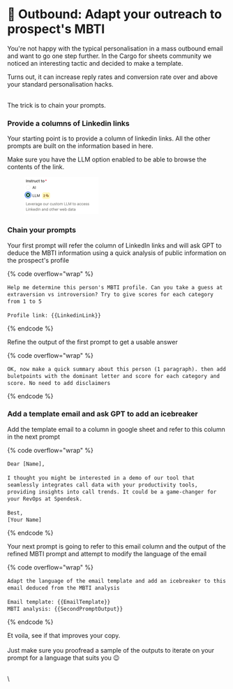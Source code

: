 # 🏹 Outbound: Adapt your outreach to prospect's MBTI

You're not happy with the typical personalisation in a mass outbound email and want to go one step further. In the Cargo for sheets community we noticed an interesting tactic and decided to make a template.

Turns out, it can increase reply rates and conversion rate over and above your standard personalisation hacks.

\
The trick is to chain your prompts.



### Provide a columns of Linkedin links

Your starting point is to provide a column of linkedin links. All the other prompts are built on the information based in here.

Make sure you have the LLM option enabled to be able to browse the contents of the link.

<figure><img src="../.gitbook/assets/Screenshot 2023-11-10 at 19.25.12.png" alt="" width="169"><figcaption></figcaption></figure>

### Chain your prompts

Your first prompt will refer the column of LinkedIn links and will ask GPT to deduce the MBTI information using a quick analysis of public information on the prospect's profile

{% code overflow="wrap" %}
```
Help me determine this person's MBTI profile. Can you take a guess at extraversion vs introversion? Try to give scores for each category from 1 to 5

Profile link: {{LinkedinLink}}
```
{% endcode %}

Refine the output of the first prompt to get a usable answer

{% code overflow="wrap" %}
```
OK, now make a quick summary about this person (1 paragraph). then add buletpoints with the dominant letter and score for each category and score. No need to add disclaimers
```
{% endcode %}

### Add a template email and ask GPT to add an icebreaker

Add the template email to a column in google sheet and refer to this column in the next prompt

{% code overflow="wrap" %}
```
Dear [Name],

I thought you might be interested in a demo of our tool that seamlessly integrates call data with your productivity tools, providing insights into call trends. It could be a game-changer for your RevOps at Spendesk.

Best,
[Your Name]
```
{% endcode %}

Your next prompt is going to refer to this email column and the output of the refined MBTI prompt and attempt to modify the language of the email

{% code overflow="wrap" %}
```
Adapt the language of the email template and add an icebreaker to this email deduced from the MBTI analysis 

Email template: {{EmailTemplate}}
MBTI analysis: {{SecondPromptOutput}}

```
{% endcode %}

Et voila, see if that improves your copy.\
\
Just make sure you proofread a sample of the outputs to iterate on your prompt for a language that suits you :wink:



\
\
